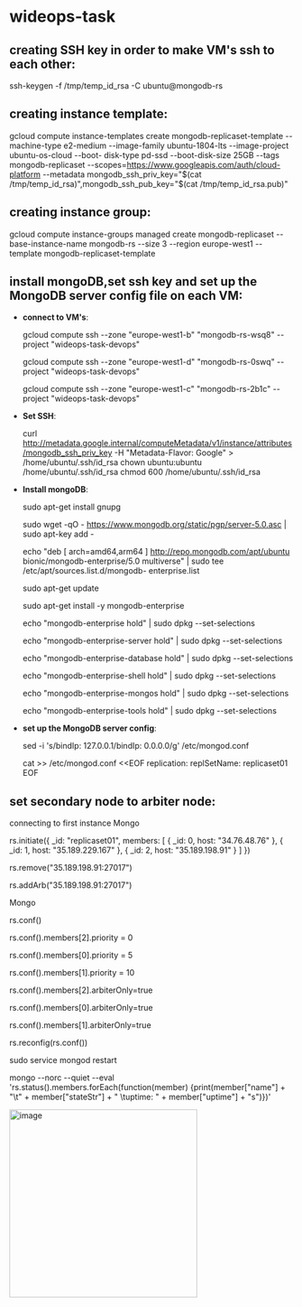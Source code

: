 # **wideops-task** 

## creating SSH key in order to make VM's ssh to each other:

 ssh-keygen -f /tmp/temp_id_rsa -C ubuntu@mongodb-rs

## creating instance template:

   gcloud compute instance-templates create mongodb-replicaset-template --machine-type e2-medium --image-family ubuntu-1804-lts --image-project ubuntu-os-cloud --boot-     disk-type pd-ssd --boot-disk-size 25GB --tags mongodb-replicaset --scopes=https://www.googleapis.com/auth/cloud-platform --metadata mongodb_ssh_priv_key="$(cat          /tmp/temp_id_rsa)",mongodb_ssh_pub_key="$(cat /tmp/temp_id_rsa.pub)"

## creating instance group:

  gcloud compute instance-groups managed create mongodb-replicaset --base-instance-name mongodb-rs --size 3 --region europe-west1 --template mongodb-replicaset-template

## install mongoDB,set ssh key and set up the MongoDB server config file on each VM:
   
   * **connect to VM's**:

     gcloud compute ssh --zone "europe-west1-b" "mongodb-rs-wsq8"  --project "wideops-task-devops"
   
     gcloud compute ssh --zone "europe-west1-d" "mongodb-rs-0swq"  --project "wideops-task-devops"
   
     gcloud compute ssh --zone "europe-west1-c" "mongodb-rs-2b1c"  --project "wideops-task-devops"
   
  
  * **Set SSH**:
  
    curl http://metadata.google.internal/computeMetadata/v1/instance/attributes/mongodb_ssh_priv_key -H "Metadata-Flavor: Google" > /home/ubuntu/.ssh/id_rsa
    chown ubuntu:ubuntu /home/ubuntu/.ssh/id_rsa
    chmod 600 /home/ubuntu/.ssh/id_rsa
  
  * **Install mongoDB**: 
  
    sudo apt-get install gnupg
  
    sudo wget -qO - https://www.mongodb.org/static/pgp/server-5.0.asc | sudo apt-key add -
  
    echo "deb [ arch=amd64,arm64 ] http://repo.mongodb.com/apt/ubuntu bionic/mongodb-enterprise/5.0 multiverse" | sudo tee /etc/apt/sources.list.d/mongodb-    enterprise.list
  
    sudo apt-get update
  
    sudo apt-get install -y mongodb-enterprise
  
    echo "mongodb-enterprise hold" | sudo dpkg --set-selections
  
    echo "mongodb-enterprise-server hold" | sudo dpkg --set-selections
  
    echo "mongodb-enterprise-database hold" | sudo dpkg --set-selections
  
    echo "mongodb-enterprise-shell hold" | sudo dpkg --set-selections
  
    echo "mongodb-enterprise-mongos hold" | sudo dpkg --set-selections
  
    echo "mongodb-enterprise-tools hold" | sudo dpkg --set-selections
  
 * **set up the MongoDB server config**:
  
    sed -i 's/bindIp: 127\.0\.0\.1/bindIp: 0.0.0.0/g' /etc/mongod.conf
  
    cat >> /etc/mongod.conf <<EOF
    replication:
      replSetName: replicaset01
EOF
    
    
## set secondary node to arbiter node:
  connecting to first instance
  Mongo
  
  rs.initiate({ _id: "replicaset01", members: [ { _id: 0, host: "34.76.48.76" }, { _id: 1, host: "35.189.229.167" }, { _id: 2, host: "35.189.198.91" } ] })
  
  rs.remove("35.189.198.91:27017")
  
  rs.addArb("35.189.198.91:27017")
  
  Mongo
  
  rs.conf() 
 
  rs.conf().members[2].priority = 0
  
  rs.conf().members[0].priority = 5
  
  rs.conf().members[1].priority = 10
  
  rs.conf().members[2].arbiterOnly=true
  
  rs.conf().members[0].arbiterOnly=true
  
  rs.conf().members[1].arbiterOnly=true
  
  rs.reconfig(rs.conf())
  
  sudo service mongod restart
  
  mongo --norc --quiet --eval 'rs.status().members.forEach(function(member) {print(member["name"] + "\t" + member["stateStr"] + " \tuptime: " + member["uptime"] + "s")})'
  
  <img width="333" alt="image" src="https://user-images.githubusercontent.com/58177069/211147117-09db9106-2dc8-4daf-9e90-8f62ec3c893c.png">

  
  
  
     
      
  
  
  
  
